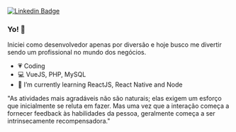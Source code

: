 <!--
**mattcsilva/mattcsilva** is a ✨ _special_ ✨ repository because its `README.md` (this file) appears on your GitHub profile.

Here are some ideas to get you started:

- 🔭 I’m currently working on ...
- 🌱 I’m currently learning ...
- 👯 I’m looking to collaborate on ...
- 🤔 I’m looking for help with ...
- 💬 Ask me about ...
- 📫 How to reach me: ...
- 😄 Pronouns: ...
- ⚡ Fun fact: ...
-->
[![Linkedin Badge](https://img.shields.io/badge/-MatheusCabral-blue?style=flat-square&logo=Linkedin&logoColor=white&link=https://www.linkedin.com/in/matheuscabralsilva95/)](https://www.linkedin.com/in/matheuscabralsilva95/) 

### Yo! 👋

Iniciei como desenvolvedor apenas por diversão e hoje busco me divertir sendo um profissional no mundo dos negócios.

- :heartpulse:   Coding
- :computer:   VueJS, PHP, MySQL
- 🌱 I’m currently learning ReactJS, React Native and Node

"As atividades mais agradáveis não são naturais; elas exigem um esforço que inicialmente se reluta em fazer. Mas uma vez que a interação começa a fornecer feedback às habilidades da pessoa, geralmente começa a ser intrinsecamente recompensadora."
